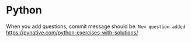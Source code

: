 # Python

When you add questions, commit message should be: `New question added`
https://pynative.com/python-exercises-with-solutions/

